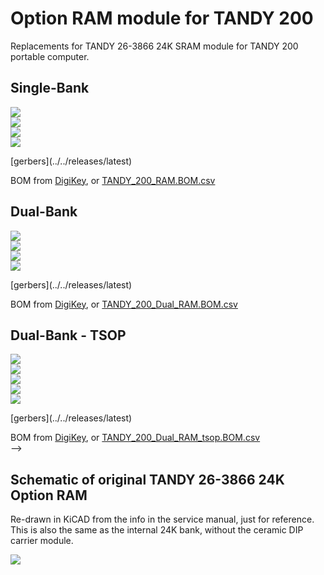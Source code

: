 # Option RAM module for TANDY 200

Replacements for TANDY 26-3866 24K SRAM module for TANDY 200 portable computer.

<!--
There are a few different designs available that all do the same thing but using different parts.

Some variants are single-bank like the original TANDY 26-3866 ceramic 24k module. These are drop-in replacements for the original modules, where one board = one bank = one Option RAM socket. You can have up to two boards installed in the machine.

Some variants are dual-bank, where one board supplies both Option RAM bank #1 and #2. You plug the one board into the Option RAM #2 socket, and this takes the place of two single-bank modules.

Some variants use different chip packages, so that you have options to use whatever types of chip you have, or can get, or can solder by hand.

There is also a [schematic of the original RAM bank](TANDY_26-3866.svg), re-drawn in KiCAD just for reference. There is no PCB for this, it's just for reference while designing new replacement modules to help ensure the replacement really still outwardly works the same as the original.
-->

## Single-Bank

![](TANDY_200_RAM.jpg)  
![](TANDY_200_RAM_top.jpg)  
![](TANDY_200_RAM_bottom.jpg)  
![](TANDY_200_RAM.svg)  

<!-- PCB from [OSHPark](),  or  [PCBWAY](),  or  -->[gerbers](../../releases/latest)  
BOM from [DigiKey](https://www.digikey.com/short/f5hhwt4j),  or  [TANDY_200_RAM.BOM.csv](TANDY_200_RAM.BOM.csv)  

<!--
## Single-Bank SMT TSOP

![](TANDY_200_RAM_tsop.jpg)  
![](TANDY_200_RAM_tsop_top.jpg)  
![](TANDY_200_RAM_tsop_bottom.jpg)  
![](TANDY_200_RAM_tsop.svg)  

PCB from [OSHPark](),  or  [PCBWAY](),  or  [gerbers](../../releases/latest)  
BOM from [DigiKey](),  or  [BOM.csv]()  
-->
<!--
## Single-Bank THT DIP

![](TANDY_200_RAM_tht.jpg)  
![](TANDY_200_RAM_tht_top.jpg)  
![](TANDY_200_RAM_tht_bottom.jpg)  
![](TANDY_200_RAM_tht.svg)  

PCB from [OSHPark](),  or  [PCBWAY](),  or  [gerbers](../../releases/latest)  
BOM from [DigiKey](),  or  [BOM.csv]()  
-->

## Dual-Bank

![](TANDY_200_Dual_RAM.jpg)  
![](TANDY_200_Dual_RAM_top.jpg)  
![](TANDY_200_Dual_RAM_bottom.jpg)  
![](TANDY_200_Dual_RAM.svg)  

<!-- PCB from [OSHPark](),  or  [PCBWAY](),  or  -->[gerbers](../../releases/latest)  
BOM from [DigiKey](https://www.digikey.com/short/25v45c90),  or  [TANDY_200_Dual_RAM.BOM.csv](TANDY_200_Dual_RAM.BOM.csv)  

## Dual-Bank - TSOP

![](TANDY_200_DUAL_RAM_tsop_14mm.jpg)  
![](TANDY_200_DUAL_RAM_tsop_20mm.jpg)  
![](TANDY_200_DUAL_RAM_tsop_top.jpg)  
![](TANDY_200_DUAL_RAM_tsop_bottom.jpg)  
![](TANDY_200_DUAL_RAM_tsop.svg)  

<!-- PCB from [OSHPark](),  or  [PCBWAY](),  or  -->[gerbers](../../releases/latest)  
BOM from [DigiKey](https://www.digikey.com/short/bvrwht5d),  or  [TANDY_200_Dual_RAM_tsop.BOM.csv](TANDY_200_Dual_RAM_tsop.BOM.csv)  
-->

<!--
## Dual-Bank THT DIP

![](TANDY_200_DUAL_RAM_tht.jpg)  
![](TANDY_200_DUAL_RAM_tht_top.jpg)  
![](TANDY_200_DUAL_RAM_tht_bottom.jpg)  
![](TANDY_200_DUAL_RAM_tht.svg)  

PCB from [OSHPark](),  or  [PCBWAY](),  or  [gerbers](../../releases/latest)  
BOM from [DigiKey](),  or  [BOM.csv]()  
-->

## Schematic of original TANDY 26-3866 24K Option RAM  
Re-drawn in KiCAD from the info in the service manual, just for reference.  
This is also the same as the internal 24K bank, without the ceramic DIP carrier module.

![](TANDY_26-3866.svg)

<!--
## Notes  

There are a couple of other ways to make [PCB DIP legs](https://gist.github.com/bkw777/52d85d89eeff8445cc667685d05ea94d) properly thin enough so that they don't harm sockets, instead of the relatively expensive machines brass Mill-Max 3121 pins in the BOM.

The DIP row spacing is actually 725 mils not 700. This makes it a little bit annoying to solder the legs because the rows don't line up exactly with a breadboard, but it's not an error.  
Use a set of single row socket headers in the breadboard, or even two sets, stacked to make a taller set. This allows the socket headers to spread apart a little and make it easier to hold the pins and pcb in place for soldering, without having the pins wind up angled inwards as badly.

-->
